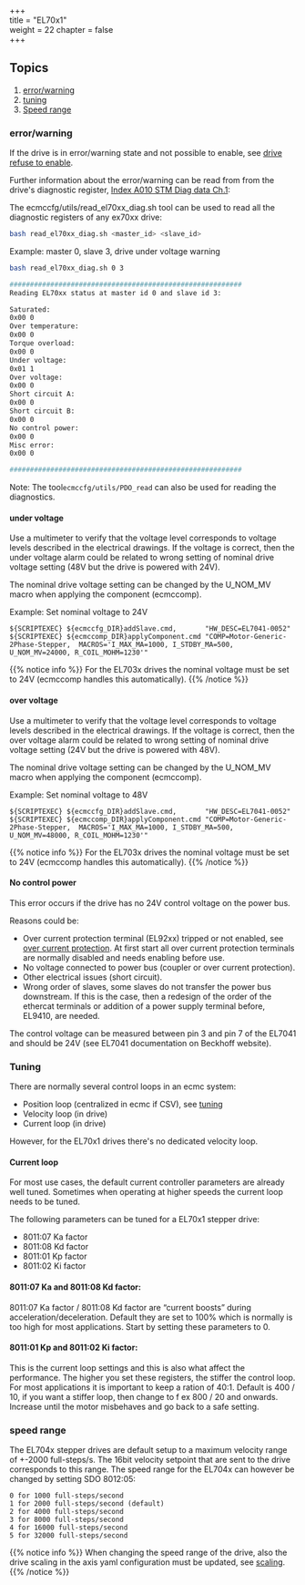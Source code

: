 +++  
title = "EL70x1"   
weight = 22
chapter = false  
+++

## Topics
1. [error/warning](#error/warning)
2. [tuning](#tuning)
3. [Speed range](#speed-range)

### error/warning
If the drive is in error/warning state and not possible to enable, see [drive refuse to enable](../../motion/#drive-refuse-to-enable).

Further information about the error/warning can be read from from the drive's diagnostic register, [Index A010 STM Diag data Ch.1](https://infosys.beckhoff.com/english.php?content=../content/1033/el70x1/2286662027.html&id=126846504617985959):

The ecmccfg/utils/read_el70xx_diag.sh tool can be used to read all the diagnostic registers of any ex70xx drive:
```bash
bash read_el70xx_diag.sh <master_id> <slave_id>
```

Example: master 0, slave 3, drive under voltage warning
```bash
bash read_el70xx_diag.sh 0 3

#########################################################
Reading EL70xx status at master id 0 and slave id 3:

Saturated:
0x00 0
Over temperature:
0x00 0
Torque overload:
0x00 0
Under voltage:
0x01 1
Over voltage:
0x00 0
Short circuit A:
0x00 0
Short circuit B:
0x00 0
No control power:
0x00 0
Misc error:
0x00 0

#########################################################
```
Note: The tool```ecmccfg/utils/PDO_read``` can also be used for reading the diagnostics.

#### under voltage

Use a multimeter to verify that the voltage level corresponds to voltage levels described in the electrical drawings. If the voltage is correct, then the under voltage alarm could be related to wrong setting of nominal drive voltage setting (48V but the drive is powered with 24V).

The nominal drive voltage setting can be changed by the U_NOM_MV macro when applying the component (ecmccomp).

Example: Set nominal voltage to 24V
```
${SCRIPTEXEC} ${ecmccfg_DIR}addSlave.cmd,       "HW_DESC=EL7041-0052"
${SCRIPTEXEC} ${ecmccomp_DIR}applyComponent.cmd "COMP=Motor-Generic-2Phase-Stepper,  MACROS='I_MAX_MA=1000, I_STDBY_MA=500, U_NOM_MV=24000, R_COIL_MOHM=1230'"
```

{{% notice info %}}
For the EL703x drives the nominal voltage must be set to 24V (ecmccomp handles this automatically).
{{% /notice %}}

#### over voltage

Use a multimeter to verify that the voltage level corresponds to voltage levels described in the electrical drawings. If the voltage is correct, then the over voltage alarm could be related to wrong setting of nominal drive voltage setting (24V but the drive is powered with 48V).

The nominal drive voltage setting can be changed by the U_NOM_MV macro when applying the component (ecmccomp).

Example: Set nominal voltage to 48V
```
${SCRIPTEXEC} ${ecmccfg_DIR}addSlave.cmd,       "HW_DESC=EL7041-0052"
${SCRIPTEXEC} ${ecmccomp_DIR}applyComponent.cmd "COMP=Motor-Generic-2Phase-Stepper,  MACROS='I_MAX_MA=1000, I_STDBY_MA=500, U_NOM_MV=48000, R_COIL_MOHM=1230'"
```

{{% notice info %}}
For the EL703x drives the nominal voltage must be set to 24V (ecmccomp handles this automatically).
{{% /notice %}}

#### No control power
This error occurs if the drive has no 24V control voltage on the power bus.

Reasons could be:
* Over current protection terminal (EL92xx) tripped or not enabled, see [over current protection](../el9xxx/#over-current-protection). At first start all over current protection terminals are normally disabled and needs enabling before use.
* No voltage connected to power bus (coupler or over current protection).
* Other electrical issues (short circuit).
* Wrong order of slaves, some slaves do not transfer the power bus downstream. If this is the case, then a redesign of the order of the ethercat terminals or addition of a power supply terminal before, EL9410, are needed.

The control voltage can be measured between pin 3 and pin 7 of the EL7041 and should be 24V (see EL7041 documentation on Beckhoff website).

### Tuning

There are normally several control loops in an ecmc system:
* Position loop (centralized in ecmc if CSV), see [tuning](../../tuning)
* Velocity loop (in drive)
* Current loop (in drive)

However, for the EL70x1 drives there's no dedicated velocity loop.

#### Current loop
For most use cases, the default current controller parameters are already well tuned. Sometimes when operating at higher speeds the current loop needs to be tuned. 

The following parameters can be tuned for a EL70x1 stepper drive:
* 8011:07 Ka factor 
* 8011:08 Kd factor
* 8011:01 Kp factor
* 8011:02 Ki factor

#### 8011:07 Ka and 8011:08 Kd factor:

8011:07 Ka factor / 8011:08 Kd factor are “current boosts” during acceleration/deceleration.
Default they are set to 100% which is normally is too high for most applications. Start by setting these parameters to 0.

#### 8011:01 Kp  and 8011:02 Ki factor:
This is the current loop settings and this is also what affect the performance. The higher you set these registers, the stiffer the control loop.
For most applications it is important to keep a ration of 40:1.
Default is 400 / 10, if you want a stiffer loop, then change to f ex 800 / 20 and onwards.
Increase until the motor misbehaves and go back to a safe setting.

### speed range
The EL704x stepper drives are default setup to  a maximum velocity range of +-2000 full-steps/s. The 16bit velocity setpoint that are sent to the drive corresponds to this range. The speed range for the EL704x can however be changed by setting SDO 8012:05:
```
0 for 1000 full-steps/second
1 for 2000 full-steps/second (default)
2 for 4000 full-steps/second
3 for 8000 full-steps/second
4 for 16000 full-steps/second
5 for 32000 full-steps/second
```

{{% notice info %}}
When changing the speed range of the drive, also the drive scaling in the axis yaml configuration must be updated, see [scaling](../../../motion_cfg/scaling/).
{{% /notice %}}
